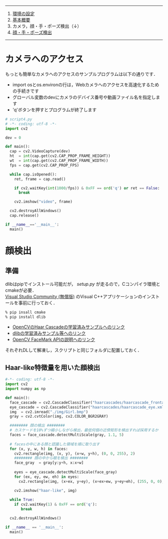 <hr>

1. [環境の設定](README.md)
2. [基本概要](BASIC_00.md)
3. カメラ，顔・手・ポーズ検出（↓）
4. [顔・手・ポーズ検出](BASIC_02.md)

<hr>

# カメラへのアクセス
 もっとも簡単なカメラへのアクセスのサンプルプログラムは以下の通りです．<br>
 - import osとos.environの行は，Webカメラへのアクセスを高速化するための手続きです
 - グローバル変数のdevにカメラのデバイス番号や動画ファイル名を指定します
 - \'q\'ボタンを押すとプログラムが終了します

  ```python
  # script4.py
  # -*- coding: utf-8 -*-  
  import cv2

  dev = 0

  def main():
    cap = cv2.VideoCapture(dev)
    ht  = int(cap.get(cv2.CAP_PROP_FRAME_HEIGHT))
    wt  = int(cap.get(cv2.CAP_PROP_FRAME_WIDTH))
    fps = cap.get(cv2.CAP_PROP_FPS)

    while cap.isOpened():
      ret, frame = cap.read()

      if cv2.waitKey(int(1000/fps)) & 0xFF == ord('q') or ret == False:
        break

      cv2.imshow("video", frame)

    cv2.destroyAllWindows()
    cap.release()

  if __name__=='__main__':
    main()
  ```
  
  # 顔検出
  ## 準備
  dlibはpipでインストール可能だが， *setup.py* が走るので，Cコンパイラ環境とcmakeが必要．<br>
  [Visual Studio Community (無償版)](https://visualstudio.microsoft.com/ja/free-developer-offers/) のVisual C++アプリケーションのインストールを事前に行っておく．

  ```sh
  % pip insall cmake
  % pip install dlib
  ```

   - [OpenCVのHaar Cascadeの学習済みサンプルへのリンク](https://github.com/opencv/opencv/tree/master/data/haarcascades)
   - [dlibの学習済みサンプル等へのリンク](http://dlib.net/files/)
   - [OpenCV FaceMark APIの説明へのリンク](https://docs.opencv.org/4.x/d7/dec/tutorial_facemark_usage.html)

  それぞれDLして解凍し，スクリプトと同じフォルダに配置しておく．

  ## Haar-like特徴量を用いた顔検出
  
  ```python
  #-*- coding: utf-8 -*-
  import cv2
  import numpy as np

  def main():
    face_cascade = cv2.CascadeClassifier("haarcascades/haarcascade_frontalface_default.xml")
    eye_cascade = cv2.CascadeClassifier("haarcascades/haarcascade_eye.xml")
    img  = cv2.imread("./img/Girl.bmp")
    gray = cv2.cvtColor(img, cv2.COLOR_BGR2GRAY)

    ######## 顔の検出 ########
    # カスケードを10%ずつ縮小しながら検出，最低何個の近傍矩形を検出すれば採用するか
    faces = face_cascade.detectMultiScale(gray, 1.1, 5)
    
    # facesの中にある顔と認識した領域を順に取り出す
    for (x, y, w, h) in faces:
      cv2.rectangle(img, (x, y), (x+w, y+h), (0, 0, 255), 2)
      ######## 顔の中から眼を検出 ########
      face_gray  = gray[y:y+h, x:x+w]
      
      eyes = eye_cascade.detectMultiScale(face_gray)
      for (ex, ey, ew, eh) in eyes:
        cv2.rectangle(img, (x+ex, y+ey), (x+ex+ew, y+ey+eh), (255, 0, 0), 1)

      cv2.imshow("haar-like", img)
      
    while True:
      if cv2.waitKey(1) & 0xFF == ord('q'):
         break

    cv2.destroyAllWindows()

  if __name__ == '__main__':
    main()
  ``` 
